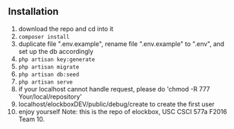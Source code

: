 ## Installation
1. download the repo and cd into it
2. `composer install`
3. duplicate file ".env.example", rename file ".env.example" to ".env", and set up the db accordingly 
4. `php artisan key:generate`
5. `php artisan migrate`
6. `php artisan db:seed`
7. `php artisan serve`
8. if your localhost cannot handle request, please do 'chmod -R 777 Your/local/repository'
9. localhost/elockboxDEV/public/debug/create to create the first user
10. enjoy yourself
Note: this is the repo of elockbox, USC CSCI 577a F2016 Team 10.